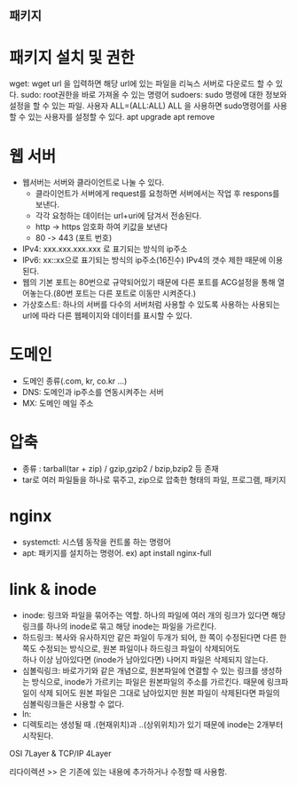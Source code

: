 ## 패키지

# 패키지 설치 및 권한
wget: wget url 을 입력하면 해당 url에 있는 파일을 리눅스 서버로 다운로드 할 수 있다. 
sudo: root권한을 바로 가져올 수 있는 명령어
sudoers: sudo 명령에 대한 정보와 설정을 할 수 있는 파일. 사용자 ALL=(ALL:ALL) ALL 을 사용하면 sudo명령어를 사용할 수 있는 사용자를 설정할 수 있다.
apt upgrade
apt remove

# 웹 서버
- 웹서버는 서버와 클라이언트로 나눌 수 있다.
    - 클라이언트가 서버에게 request를 요청하면 서버에서는 작업 후 respons를 보낸다.
    - 각각 요청하는 데이터는 url+uri에 담겨서 전송된다.
    - http -> https 암호화 하여 키값을 보낸다
    - 80   -> 443 (포트 번호)
- IPv4: xxx.xxx.xxx.xxx 로 표기되는 방식의 ip주소
- IPv6: xx::xx으로 표기되는 방식의 ip주소(16진수) IPv4의 갯수 제한 때문에 이용된다.
- 웹의 기본 포트는 80번으로 규약되어있기 때문에 다른 포트를 ACG설정을 통해 열어놓는다.(80번 포트는 다른 포트로 이동만 시켜준다.)
- 가상호스트: 하나의 서버를 다수의 서버처럼 사용할 수 있도록 사용하는 사용되는 url에 따라 다른 웹페이지와 데이터를 표시할 수 있다.

# 도메인
- 도메인 종류(.com, kr, co.kr ...)
- DNS: 도메인과 ip주소를 연동시켜주는 서버
- MX: 도메인 메일 주소

# 압축
- 종류 : tarball(tar + zip) / gzip,gzip2 / bzip,bzip2 등 존재
- tar로 여러 파일들을 하나로 묶주고, zip으로 압축한 형태의 파일, 프로그램, 패키지 

# nginx
- systemctl: 시스템 동작을 컨트롤 하는 명령어
- apt: 패키지를 설치하는 명령어. ex) apt install nginx-full

# link & inode
- inode: 링크와 파일을 묶어주는 역할. 하나의 파일에 여러 개의 링크가 있다면 해당 링크를 하나의 inode로 묶고 해당 inode는 파일을 가르킨다.
- 하드링크: 복사와 유사하지만 같은 파일이 두개가 되어, 한 쪽이 수정된다면 다른 한 쪽도 수정되는 방식으로, 원본 파일이나 하드링크 파일이 삭제되어도  
    하나 이상 남아있다면 (inode가 남아있다면) 나머지 파일은 삭제되지 않는다.
- 심볼릭링크: 바로가기와 같은 개념으로, 원본파일에 연결할 수 있는 링크를 생성하는 방식으로, inode가 가르키는 파일은 원본파일의 주소를 가르킨다. 
    때문에 링크파일이 삭제 되어도 원본 파일은 그대로 남아있지만 원본 파일이 삭제된다면 파일의 심볼릭링크들은 사용할 수 없다.
- ln: 
- 디렉토리는 생성될 때 .(현재위치)과 ..(상위위치)가 있기 때문에 inode는 2개부터 시작된다.

OSI 7Layer & TCP/IP 4Layer

리다이렉션 >> 은 기존에 있는 내용에 추가하거나 수정할 때 사용함.
